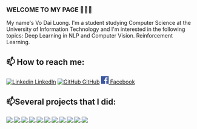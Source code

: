 ### WELCOME TO MY PAGE 👋👋👋
My name's Vo Dai Luong. I'm a student studying Computer Science at the University of Information Technology and I'm interested in the following topics: Deep Learning in NLP and Computer Vision. Reinforcement Learning.<br>
## 📫 How to reach me: 

[![Linkedin](https://i.stack.imgur.com/gVE0j.png) LinkedIn](https://www.linkedin.com/in/vodailuong2510/) [![GitHub](https://i.stack.imgur.com/tskMh.png) GitHub](https://github.com/vodailuong2510) [![Facebook](https://github.com/vodailuong2510/vodailuong2510/blob/main/Facebook.png) Facebook](https://www.facebook.com/VoDailuong2510)



## 📫Several projects that I did: 
<a href="https://github.com/vodailuong2510/Traffic-Sign-Recognition-System">
  <!-- Change the `github-readme-stats.anuraghazra1.vercel.app` to `github-readme-stats.vercel.app`  -->
  <img align="center" src="https://github-readme-stats.anuraghazra1.vercel.app/api/pin/?username=vodailuong2510&repo=Traffic-Sign-Recognition-System&theme=gruvbox" />
</a>    

<a href="https://github.com/vodailuong2510/License-Plate-Recognition">
  <!-- Change the `github-readme-stats.anuraghazra1.vercel.app` to `github-readme-stats.vercel.app`  -->
  <img align="center" src="https://github-readme-stats.anuraghazra1.vercel.app/api/pin/?username=vodailuong2510&repo=License-Plate-Recognition&theme=radical" />
</a>
<a href="https://github.com/vodailuong2510/Home-Credit-Credit-Risk-Model">
  <!-- Change the `github-readme-stats.anuraghazra1.vercel.app` to `github-readme-stats.vercel.app`  -->
  <img align="center" src="https://github-readme-stats.anuraghazra1.vercel.app/api/pin/?username=vodailuong2510&repo=Home-Credit-Credit-Risk-Model&theme=dark" />
</a>    
<a href="https://github.com/vodailuong2510/Machine-Learning-From-Scratch">
  <!-- Change the `github-readme-stats.anuraghazra1.vercel.app` to `github-readme-stats.vercel.app`  -->
  <img align="center" src="https://github-readme-stats.anuraghazra1.vercel.app/api/pin/?username=vodailuong2510&repo=Machine-Learning-From-Scratch&theme=merko" />
</a>    
<a href="https://github.com/vodailuong2510/Cat-vs-Dog-using-Transfer-Learning">
  <!-- Change the `github-readme-stats.anuraghazra1.vercel.app` to `github-readme-stats.vercel.app`  -->
  <img align="center" src="https://github-readme-stats.anuraghazra1.vercel.app/api/pin/?username=vodailuong2510&repo=Cat-vs-Dog-using-Transfer-Learning&theme=radical" />
</a>

<a href="https://github.com/vodailuong2510/Cifar10-tensorflow">
  <!-- Change the `github-readme-stats.anuraghazra1.vercel.app` to `github-readme-stats.vercel.app`  -->
  <img align="center" src="https://github-readme-stats.anuraghazra1.vercel.app/api/pin/?username=vodailuong2510&repo=Cifar10-tensorflow&theme=cobalt" />
</a>    
<a href="https://github.com/vodailuong2510/Handwriting-Recognition-System">
  <!-- Change the `github-readme-stats.anuraghazra1.vercel.app` to `github-readme-stats.vercel.app`  -->
  <img align="center" src="https://github-readme-stats.anuraghazra1.vercel.app/api/pin/?username=vodailuong2510&repo=Handwriting-Recognition-System&theme==onedark" />
</a>

<a href="https://github.com/vodailuong2510/Fashion_mnist">
  <!-- Change the `github-readme-stats.anuraghazra1.vercel.app` to `github-readme-stats.vercel.app`  -->
  <img align="center" src="https://github-readme-stats.anuraghazra1.vercel.app/api/pin/?username=vodailuong2510&repo=Fashion_mnist&theme=dracula" />
</a>    
<a href="https://github.com/vodailuong2510/Horse-and-Human">
  <!-- Change the `github-readme-stats.anuraghazra1.vercel.app` to `github-readme-stats.vercel.app`  -->
  <img align="center" src="https://github-readme-stats.anuraghazra1.vercel.app/api/pin/?username=vodailuong2510&repo=Horse-and-Human&theme=synthwave" />
</a>

<a href="https://github.com/vodailuong2510/Generating-Word">
  <!-- Change the `github-readme-stats.anuraghazra1.vercel.app` to `github-readme-stats.vercel.app`  -->
  <img align="center" src="https://github-readme-stats.anuraghazra1.vercel.app/api/pin/?username=vodailuong2510&repo=Generating-Word&theme=radical" />
</a>    
<a href="https://github.com/vodailuong2510/Sentiment-Analysis">
  <!-- Change the `github-readme-stats.anuraghazra1.vercel.app` to `github-readme-stats.vercel.app`  -->
  <img align="center" src="https://github-readme-stats.anuraghazra1.vercel.app/api/pin/?username=vodailuong2510&repo=Sentiment-Analysis&theme=dracula" />
</a>
